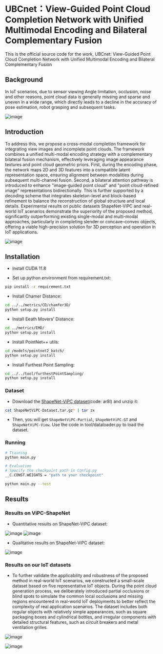 # UBCnet：View-Guided Point Cloud Completion Network with Unified Multimodal Encoding and Bilateral Complementary Fusion
This is the official source code for the work, UBCnet: View-Guided Point Cloud Completion Network with Unified Multimodal Encoding and Bilateral Complementary Fusion
## Background
In IoT scenarios, due to sensor viewing Angle limitation, occlusion, noise and other reasons, point cloud data is generally missing and sparse and uneven in a wide range, which directly leads to a decline in the accuracy of pose estimation, robot grasping and subsequent tasks.

![image](https://github.com/user-attachments/assets/ee21d4ce-0757-4051-a3ab-9a70e937308c)



## Introduction
To address this, we propose a cross-modal completion framework for integrating view images and incomplete point clouds. The framework combines a unified multi-modal encoding strategy with a complementary bilateral fusion mechanism, effectively leveraging image appearance textures and point cloud geometric priors. First, during the encoding phase, the network maps 2D and 3D features into a compatible latent representation space, ensuring alignment between modalities during subsequent multi-channel fusion. Second, a bilateral attention pathway is introduced to enhance "image-guided point cloud" and "point cloud-refined image" representations bidirectionally. This is further supported by a decoding scheme that integrates skeleton-level and block-based refinement to balance the reconstruction of global structure and local details. Experimental results on public datasets ShapeNet-ViPC and real-world IoT scenarios demonstrate the superiority of the proposed method, significantly outperforming existing single-modal and multi-modal approaches, particularly in completing slender or concave–convex objects, offering a viable high-precision solution for 3D perception and operation in IoT applications.

![image](https://github.com/user-attachments/assets/69560454-6834-496a-a7a3-ab31f1061d08)

## Installation
- Install CUDA 11.8

- Set up python environment from requirement.txt:
```bash
pip install -r requirement.txt
```
- Install Chamer Distance:
```bash
cd ../../metrics/CD/chamfer3D/
python setup.py install
```
- Install Eeath Movers' Distance:
```bash
cd ../metrics/EMD/
python setup.py install
```
- Install PointNet++ utils:
```bash
cd /models/pointnet2_batch/
python setup.py install
```
- Install Furthest Point Sampling:
```bash
cd ../../tool/furthestPointSampling/
python setup.py install
```
### Dataset
- Download the [ShapeNet-ViPC dataset](https://pan.baidu.com/share/init?surl=NJKPiOsfRsDfYDU_5MH28A)(code: ar8l) and unzip it:
```bash
cat ShapeNetViPC-Dataset.tar.gz* | tar zx
```
- Then, you will get `ShapeNetViPC-Partial`, `ShapeNetViPC-GT` and `ShapeNetViPC-View`. Use the code in tool/dataloader.py to load the dataset.
  
### Running
```bash
# Training
python main.py

# Evaluation
# Specify the checkpoint path in Config.py
__C.CONST.WEIGHTS = "path to your checkpoint"

python main.py --test
```

## Results
### Results on ViPC-ShapeNet
- Quantitative results on ShapeNet-ViPC dataset:

![image](https://github.com/user-attachments/assets/a0d86466-480e-45b3-a302-740be2613547)
![image](https://github.com/user-attachments/assets/ccc8274a-c2b1-45fb-8b56-3e184ed480be)

- Qualitative results on ShapeNet-ViPC dataset:
  
![image](https://github.com/user-attachments/assets/bf3a3b73-065a-48d9-8d5a-4839767ee729)

### Results on our IoT datasets
- To further validate the applicability and robustness of the proposed method in real-world IoT scenarios, we constructed a small-scale dataset based on five representative IoT objects. During the point cloud generation process, we deliberately introduced partial occlusions or blind spots to simulate the common local occlusions and missing regions encountered in real-world IoT deployments to better reflect the complexity of real application scenarios. The dataset includes both regular objects with relatively simple appearances, such as square packaging boxes and cylindrical bottles, and irregular components with detailed structural features, such as circuit breakers and metal ventilation grilles.

![image](https://github.com/user-attachments/assets/46e051c7-776a-4a7d-88a4-eddd0397c742)

![image](https://github.com/user-attachments/assets/53b59c1d-71b8-4edf-8bbc-44935e7157e0)
